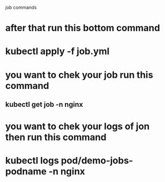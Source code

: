 job commands

# after that run this bottom command 
# kubectl apply -f job.yml 

# you want to chek your  job run this command 
## kubectl get job -n nginx

# you want to chek your logs of jon then run this command 
# kubectl logs pod/demo-jobs-podname -n nginx
